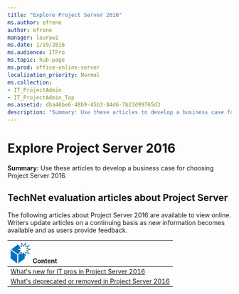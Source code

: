 ```yaml
---
title: "Explore Project Server 2016"
ms.author: efrene
author: efrene
manager: laurawi
ms.date: 1/19/2016
ms.audience: ITPro
ms.topic: hub-page
ms.prod: office-online-server
localization_priority: Normal
ms.collection:
- IT_ProjectAdmin
- IT_ProjectAdmin_Top
ms.assetid: dba46be6-48b9-45b3-84d6-7b23d99765d3
description: "Summary: Use these articles to develop a business case for choosing Project Server 2016."
---
```


# Explore Project Server 2016
 
 **Summary:** Use these articles to develop a business case for choosing Project Server 2016.
  
## TechNet evaluation articles about Project Server

The following articles about Project Server 2016 are available to view online. Writers update articles on a continuing basis as new information becomes available and as users provide feedback.
  
|**![What's new icon (box)](images/mod_icon_whatsNew_1_M.png) Content**|
|:-----|
|[What's new for IT pros in Project Server 2016](what-s-new-for-it-pros-in-project-server-2016.md) <br/> |
|[What's deprecated or removed in Project Server 2016](what-s-deprecated-or-removed-in-project-server-2016.md) <br/> |
   

